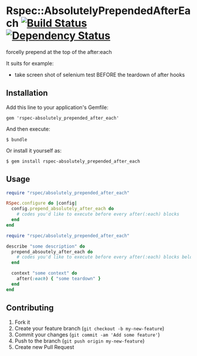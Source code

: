 # Rspec::AbsolutelyPrependedAfterEach [![Build Status](https://travis-ci.org/okitan/rspec-absolutely_prepended_after_each.png)](https://travis-ci.org/okitan/rspec-absolutely_prepended_after_each) [![Dependency Status](https://gemnasium.com/okitan/rspec-absolutely_prepended_after_each.png)](https://gemnasium.com/okitan/rspec-absolutely_prepended_after_each)

forcelly prepend at the top of the after:each


It suits for example:
 * take screen shot of selenium test BEFORE the teardown of after hooks

## Installation

Add this line to your application's Gemfile:

    gem 'rspec-absolutely_prepended_after_each'

And then execute:

    $ bundle

Or install it yourself as:

    $ gem install rspec-absolutely_prepended_after_each

## Usage

```ruby
require "rspec/absolutely_prepended_after_each"

RSpec.configure do |config|
  config.prepend_absolutely_after_each do
    # codes you'd like to execute before every after(:each) blocks
  end
end
```

```ruby
require "rspec/absolutely_prepended_after_each"

describe "some description" do
  prepend_absoutely_after_each do
    # codes you'd like to execute before every after(:each) blocks below
  end

  context "some context" do
    after(:each) { "some teardown" }
  end
end
```

## Contributing

1. Fork it
2. Create your feature branch (`git checkout -b my-new-feature`)
3. Commit your changes (`git commit -am 'Add some feature'`)
4. Push to the branch (`git push origin my-new-feature`)
5. Create new Pull Request
